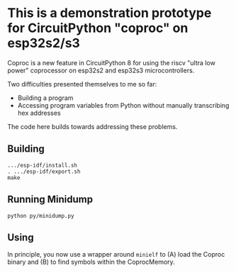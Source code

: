 # This is a demonstration prototype for CircuitPython "coproc" on esp32s2/s3

Coproc is a new feature in CircuitPython 8 for using the riscv "ultra low power"
coprocessor on esp32s2 and esp32s3 microcontrollers.

Two difficulties presented themselves to me so far:
 * Building a program
 * Accessing program variables from Python without manually transcribing hex addresses

The code here builds towards addressing these problems.

## Building 
```
.../esp-idf/install.sh
. .../esp-idf/export.sh
make
```

## Running Minidump

```
python py/minidump.py
```

## Using
In principle, you now use a wrapper around `minielf` to (A) load the Coproc
binary and (B) to find symbols within the CoprocMemory.
